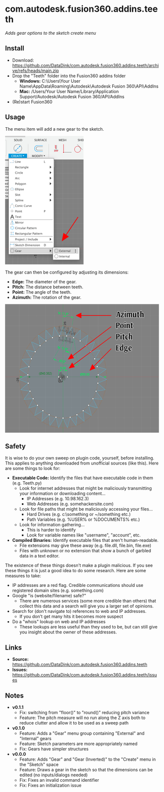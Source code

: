 # com.autodesk.fusion360.addins.teeth
 *Adds gear options to the sketch create menu*

## Install

* Download: https://github.com/DataDink/com.autodesk.fusion360.addins.teeth/archive/refs/heads/main.zip
* Drop the "Teeth" folder into the Fusion360 addins folder
  * **Windows:** C:\Users\Your User Name\AppData\Roaming\Autodesk\Autodesk Fusion 360\API\AddIns
  * **Mac:** /Users/Your User Name/Library/Application Support/Autodesk/Autodesk Fusion 360/API/AddIns
* (Re)start Fusion360

## Usage

The menu item will add a new gear to the sketch.

<img src="./resources/create-menu.jpg" style="height: 30em"/>

The gear can then be configured by adjusting its dimensions:

* **Edge:** The diameter of the gear.
* **Pitch:** The distance between teeth.
* **Point:** The angle of the teeth.
* **Azimuth:** The rotation of the gear.

<img src="./resources/gear-configuration.jpg" style="height: 30em"/>

## Safety

It is wise to do your own sweep on plugin code, yourself, before installing.
This applies to anything downloaded from unofficial sources (like this).
Here are some things to look for:

* **Executable Code:** Identify the files that have executable code in them (e.g. Teeth.py)
  * Look for internet addresses that might be maliciously transmitting your information or downloading content...
    * IP Addresses (e.g. 10.98.162.3)
    * Web Addresses (e.g. somehackersite.com)
  * Look for file paths that might be maliciously accessing your files...
    * Hard Drives (e.g. c:\something or ~/something etc.)
    * Path Variables (e.g. %USER% or %DOCUMENTS% etc.)
  * Look for information gathering...
    * This is harder to identify
    * Look for variable names like "username", "account", etc.
* **Compiled Binaries:** Identify executable files that aren't human-readable.
  * File extensions may give these away (e.g. file.dll, file.bin, file.exe)
  * Files with unknown or no extension that show a bunch of garbled data in a text editor.

The existence of these things doesn't make a plugin malicious.
If you see these things it is just a good idea to do some research.
Here are some measures to take:

* IP addresses are a red flag. Credible communications should use registered domain sites (e.g. something.com)
* Google "is (website/filename) safe?"
  * There are numerous services (some more credible than others) that collect this data and a search will give you a larger set of opinions.
* Search for (don't navigate to) references to web and IP addresses.
  * If you don't get many hits it becomes more suspect
* Do a "whois" lookup on web and IP addresses
  * These lookups are less useful than they used to be, but can still give you insight about the owner of these addresses.

## Links

* **Source:** https://github.com/DataDink/com.autodesk.fusion360.addins.teeth
* **Issues:** https://github.com/DataDink/com.autodesk.fusion360.addins.teeth/issues

## Notes

* **v0.1.1**
  * Fix: switching from "floor()" to "round()" reducing pitch variance
  * Feature: The pitch measure will no run along the Z axis both to reduce clutter and allow it to be used as a sweep path
* **v0.1.0**
  * Feature: Adds a "Gear" menu group containing "External" and "Internal" gears
  * Feature: Sketch parameters are more appropriately named
  * Fix: Gears have simpler structures
* **v0.0.0**
  * Feature: Adds "Gear" and "Gear (Inverted)" to the "Create" menu in the "Sketch" space
  * Feature: Draws a gear in the sketch so that the dimensions can be edited (no inputs/dialogs needed)
  * Fix: Fixes an invalid command identifier
  * Fix: Fixes an initialization issue
